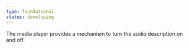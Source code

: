 ```yaml
---
type: foundational
status: developing
---
```


The media player provides a mechanism to turn the audio description on and off.